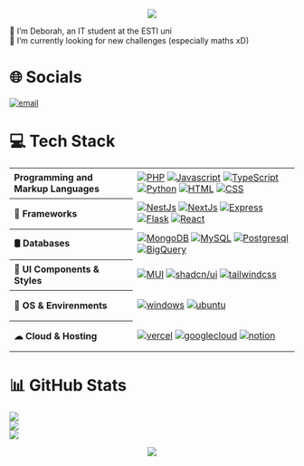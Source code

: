 <p align="center">
  <img src="https://capsule-render.vercel.app/api?type=waving&color=gradient&height=100&section=header"/>
</p>

🔭 I’m Deborah, an IT student at the ESTI uni<br>
🌱 I’m currently looking for new challenges (especially maths xD)

# 🌐 Socials
[![email](https://img.shields.io/badge/Email-D14836?logo=gmail&logoColor=white)](mailto:soanavalonadeborah@gmail.com) 

# 💻 Tech Stack
<table align="center">
	<tr height="54">
		<th align="left">Programming and Markup Languages</th>
		<td>
		   <a href="#"><img alt="PHP" src="https://img.shields.io/badge/PHP-%20php?logo=php&logoColor=%23fff&color=%23777BB4"></a>
	      <a href="#"><img alt="Javascript" src="https://img.shields.io/badge/Javascript-%20js?logo=javascript&logoColor=%23fff&color=%23F7DF1E"></a>
	      <a href="#"><img alt="TypeScript" src="https://img.shields.io/badge/TypeScript-%20ts?logo=typescript&logoColor=%23fff&color=%233178C6"></a>
	      <a href="#"><img alt="Python" src="https://img.shields.io/badge/Python-%20py?logo=python&logoColor=%23fff&color=%233776AB"></a>
	      <a href="#"><img alt="HTML" src="https://img.shields.io/badge/HTML-%20html?logo=html5&logoColor=%23fff&color=%23E34F26"></a>
	      <a href="#"><img alt="CSS" src="https://img.shields.io/badge/CSS-%20css?logo=css3&logoColor=%23fff&color=%231572B6"></a> 
	   </td>
	</tr>
	<tr height="54">
		<th align="left">📐 Frameworks</th>
		<td>
		   <a href="#"><img alt="NestJs" src="https://img.shields.io/badge/NestJs-%20nestjs?logo=nestjs&logoColor=%23fff&color=%23E0234E"></a>
		   <a href="#"><img alt="NextJs" src="https://img.shields.io/badge/NextJs-%20nextdotjs?logo=nextdotjs&logoColor=%23fff&color=%23000000"></a>
		   <a href="#"><img alt="Express" src="https://img.shields.io/badge/Express-%20express?logo=express&logoColor=%23fff&color=%23000000"></a>
		   <a href="#"><img alt="Flask" src="https://img.shields.io/badge/Flask-%20express?logo=flask&logoColor=%23fff&color=%23000000"></a>
		   <a href="#"><img alt="React" src="https://img.shields.io/badge/React-%20express?logo=react&logoColor=%23fff&color=%2361DAFB"></a>
	   </td>
	</tr>
	<tr height="54">
		<th align="left">🛢 Databases</th>
		<td>
		  <a href="#"><img alt="MongoDB" src="https://img.shields.io/badge/MongoDB-%20mongodb?logo=mongodb&logoColor=%23fff&color=%2347A248"></a>
		  <a href="#"><img alt="MySQL" src="https://img.shields.io/badge/MySQL-%20mysql?logo=mysql&logoColor=%23fff&color=%234479A1"></a>
		  <a href="#"><img alt="Postgresql" src="https://img.shields.io/badge/Postgresql-%20postgresql?logo=postgresql&logoColor=%23fff&color=%234169E1"></a>
		  <a href="#"><img alt="BigQuery" src="https://img.shields.io/badge/BigQuery-%20bigquery?logo=biqguery&logoColor=%23fff&color=%23005571"></a>
	   </td>
	</tr>
	<tr height="54">
		<th align="left">👔 UI Components & Styles</th>
		<td>
			<a href="#"><img alt="MUI" src="https://img.shields.io/badge/MaterialUI-%20mui?logo=mui&logoColor=%23fff&color=%23007FFF"></a>
			<a href="#"><img alt="shadcn/ui" src="https://img.shields.io/badge/Shadcn ui-%20shadcn/ui?logo=shadcn/ui&logoColor=%23fff&color=%23000"></a>
			<a href="#"><img alt="tailwindcss" src="https://img.shields.io/badge/tailwindcss-%20tailwindcss?logo=tailwindcss&logoColor=%23fff&color=%2306B6D4"></a>
	   </td>
	</tr>
	<tr height="54">
		<th align="left">🌳 OS & Envirenments</th>
		<td>
			<a href="#"><img alt="windows" src="https://img.shields.io/badge/Windows 10-%20windows?logo=windows&logoColor=%23fff&color=%230078D4"></a>
			<a href="#"><img alt="ubuntu" src="https://img.shields.io/badge/Ubuntu 24.04 LTS-%20android?logo=ubuntu&logoColor=%23fff&color=%233DDC84"></a>
	   </td>
	</tr>
	<tr height="54">
		<th align="left">☁ Cloud & Hosting</th>
		<td>
			<a href="#"><img alt="vercel" src="https://img.shields.io/badge/Vercel-%20vercel?logo=vercel&logoColor=%23fff&color=%23000000"></a>
			<a href="#"><img alt="googlecloud" src="https://img.shields.io/badge/Google Cloud Plateform-%20googlecloud?logo=googlecloud&logoColor=%23fff&color=%234285F4"></a>
			<a href="#"><img alt="notion" src="https://img.shields.io/badge/Notion-%20notion?logo=notion&logoColor=%23fff&color=%23000000"></a>
	   </td>
	</tr>
 </table>

# 📊 GitHub Stats
![](https://github-readme-stats.vercel.app/api?username=DeborahSoanavalona&theme=merko&hide_border=false&include_all_commits=true&count_private=true)<br/>
![](https://nirzak-streak-stats.vercel.app/?user=DeborahSoanavalona&theme=merko&hide_border=false)<br/>
![](https://github-readme-stats.vercel.app/api/top-langs/?username=DeborahSoanavalona&theme=merko&hide_border=false&include_all_commits=true&count_private=true&layout=compact)

<p align="center">
  <img src="https://capsule-render.vercel.app/api?type=waving&color=gradient&height=100&section=footer"/>
</p>


